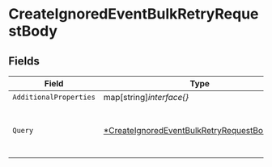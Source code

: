 # CreateIgnoredEventBulkRetryRequestBody


## Fields

| Field                                                                                                                  | Type                                                                                                                   | Required                                                                                                               | Description                                                                                                            |
| ---------------------------------------------------------------------------------------------------------------------- | ---------------------------------------------------------------------------------------------------------------------- | ---------------------------------------------------------------------------------------------------------------------- | ---------------------------------------------------------------------------------------------------------------------- |
| `AdditionalProperties`                                                                                                 | map[string]*interface{}*                                                                                               | :heavy_minus_sign:                                                                                                     | N/A                                                                                                                    |
| `Query`                                                                                                                | [*CreateIgnoredEventBulkRetryRequestBodyQuery](../../models/operations/createignoredeventbulkretryrequestbodyquery.md) | :heavy_minus_sign:                                                                                                     | Filter by the bulk retry ignored event query object                                                                    |